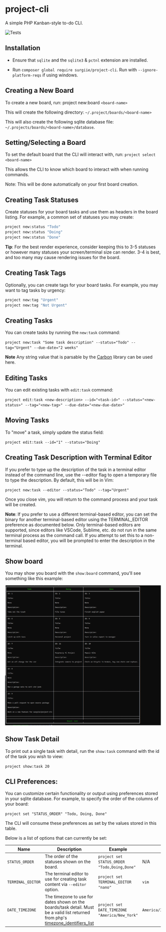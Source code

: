 # project-cli
A simple PHP Kanban-style to-do CLI.

![Tests](https://github.com/surgiie/project-cli/actions/workflows/tests.yml/badge.svg)
## Installation

* Ensure that `sqlite` and the `sqlite3` & `pctnl` extension are installed.

* Run `composer global require surgiie/project-cli`. Run with `--ignore-platform-reqs` if using windows.


## Creating a New Board
To create a new board, run: project new:board `<board-name>`

This will create the following directory: `~/.project/boards/<board-name>`

This will also create the following sqlite database file: `~/.projects/boards/<board-name>/database`.

## Setting/Selecting a Board
To set the default board that the CLI will interact with, run: `project select <board-name>`

This allows the CLI to know which board to interact with when running commands.

Note: This will be done automatically on your first board creation.

## Creating Task Statuses
Create statuses for your board tasks and use them as headers in the board listing. For example, a common set of statuses you may create:

```bash
project new:status "Todo"
project new:status "Doing"
project new:status "Done"
```

**Tip**: For the best render experience, consider keeping this to 3-5 statuses or however many statuses your screen/terminal size can render. 3-4 is best, and too many may cause rendering issues for the board.

## Creating Task Tags
Optionally, you can create tags for your board tasks. For example, you may want to tag tasks by urgency:

```bash
project new:tag "Urgent"
project new:tag "Not Urgent"
```

## Creating Tasks

You can create tasks by running the `new:task` command:

`project new:task "Some task description" --status="Todo" --tag="Urgent" --due-date="2 weeks"`

**Note** Any string value that is parsable by the [Carbon](https://github.com/briannesbitt/Carbon) library can be used here.

## Editing Tasks

You can edit existing tasks with `edit:task` command:

`project edit:task <new-description> --id="<task-id>" --status="<new-status>" --tag="<new-tag>" --due-date="<new-due-date>"`

## Moving Tasks
To "move" a task, simply update the status field:

`project edit:task --id="1" --status="Doing"`

## Creating Task Description with Terminal Editor
If you prefer to type up the description of the task in a terminal editor instead of the command line, use the --editor flag to open a temporary file to type the description. By default, this will be in Vim:

`project new:task --editor --status="Todo" --tag="Urgent"`

Once you close vim, you will return to the command process and your task will be created.

**Note**: If you prefer to use a different terminal-based editor, you can set the binary for another terminal-based editor using the TERMINAL_EDITOR preference as documented below. Only terminal-based editors are supported, since editors like VSCode, Sublime, etc. do not run in the same terminal process as the command call. If you attempt to set this to a non-terminal based editor, you will be prompted to enter the description in the terminal.


## Show board
You may show you board with the `show:board` command, you'll see something like this example:

![project-cli kanban board](https://github.com/surgiie/project-cli/blob/master/board-example.png?raw=true)


## Show Task Detail

To print out a single task with detail, run the `show:task` command with the id of the task you wish to view:

`project show:task 20`
## CLI Preferences:

You can customize certain functionality or output using preferences stored in your sqlite database. For example, to specify the order of the columns of your board:

`project set "STATUS_ORDER" "Todo, Doing, Done"`

The CLI will consume these preferences as set by the values stored in this table.

Below is a list of options that can currently be set:

| Name   | Description   |  Example  |  Default |
|---|---|---|---|
| `STATUS_ORDER`   | The order of the statuses shown on the board.  |  `project set STATUS_ORDER "Todo,Doing,Done"` | N/A |
| `TERMINAL_EDITOR`   | The terminal editor to use for creating task content via `--editor` option.  |  `project set TERMINAL_EDITOR "nano"` | `vim` |
| `DATE_TIMEZONE`   | The timezone to use for dates shown on the boards/task detail. Must be a valid list returned from php's [timezone_identifiers_list](https://www.php.net/manual/en/function.timezone-identifiers-list.php)  |  `project set DATE_TIMEZONE "America/New_York"` | `America/Indiana/Indianapolis` |

